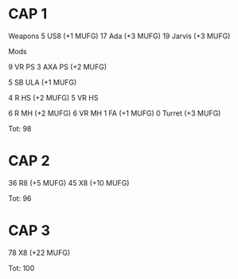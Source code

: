 # CAP 1

Weapons
5 US8 (+1 MUFG)
17 Ada (+3 MUFG)
19 Jarvis (+3 MUFG)

Mods

9 VR PS
3 AXA PS (+2 MUFG)

5 SB ULA (+1 MUFG)

4 R HS (+2 MUFG)
5 VR HS

6 R MH (+2 MUFG)
6 VR MH
1 FA (+1 MUFG)
0 Turret (+3 MUFG)

Tot: 98

# CAP 2

36 R8 (+5 MUFG)
45 X8 (+10 MUFG)

Tot: 96

# CAP 3

78 X8 (+22 MUFG)

Tot: 100

